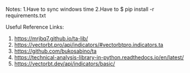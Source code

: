 Notes: 
1.Have to sync windows time
2.Have to $ pip install -r requirements.txt

Useful Reference Links:
1. https://mrjbq7.github.io/ta-lib/
2. https://vectorbt.pro/api/indicators/#vectorbtpro.indicators.ta
3. https://github.com/bukosabino/ta
4. https://technical-analysis-library-in-python.readthedocs.io/en/latest/
5. https://vectorbt.dev/api/indicators/basic/
